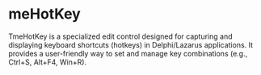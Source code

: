 # meHotKey
TmeHotKey is a specialized edit control designed for capturing and displaying keyboard shortcuts (hotkeys) in Delphi/Lazarus applications. It provides a user-friendly way to set and manage key combinations (e.g., Ctrl+S, Alt+F4, Win+R).
